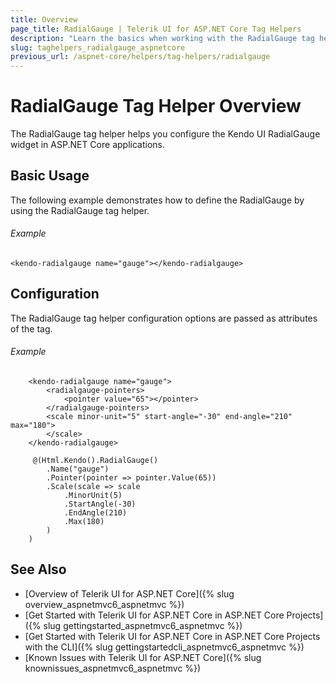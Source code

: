 ```yaml
---
title: Overview
page_title: RadialGauge | Telerik UI for ASP.NET Core Tag Helpers
description: "Learn the basics when working with the RadialGauge tag helper for ASP.NET Core (MVC 6 or ASP.NET Core MVC)."
slug: taghelpers_radialgauge_aspnetcore
previous_url: /aspnet-core/helpers/tag-helpers/radialgauge
---
```


# RadialGauge Tag Helper Overview

The RadialGauge tag helper helps you configure the Kendo UI RadialGauge widget in ASP.NET Core applications.

## Basic Usage

The following example demonstrates how to define the RadialGauge by using the RadialGauge tag helper.

###### Example

    <kendo-radialgauge name="gauge"></kendo-radialgauge>

## Configuration

The RadialGauge tag helper configuration options are passed as attributes of the tag.

###### Example

```tab-tagHelper
    <kendo-radialgauge name="gauge">
        <radialgauge-pointers>
            <pointer value="65"></pointer>
        </radialgauge-pointers>
        <scale minor-unit="5" start-angle="-30" end-angle="210" max="180">
        </scale>
    </kendo-radialgauge>
```
```tab-cshtml
     @(Html.Kendo().RadialGauge()
        .Name("gauge")
        .Pointer(pointer => pointer.Value(65))
        .Scale(scale => scale
            .MinorUnit(5)
            .StartAngle(-30)
            .EndAngle(210)
            .Max(180)
        )
    )
```

## See Also

* [Overview of Telerik UI for ASP.NET Core]({% slug overview_aspnetmvc6_aspnetmvc %})
* [Get Started with Telerik UI for ASP.NET Core in ASP.NET Core Projects]({% slug gettingstarted_aspnetmvc6_aspnetmvc %})
* [Get Started with Telerik UI for ASP.NET Core in ASP.NET Core Projects with the CLI]({% slug gettingstartedcli_aspnetmvc6_aspnetmvc %})
* [Known Issues with Telerik UI for ASP.NET Core]({% slug knownissues_aspnetmvc6_aspnetmvc %})
